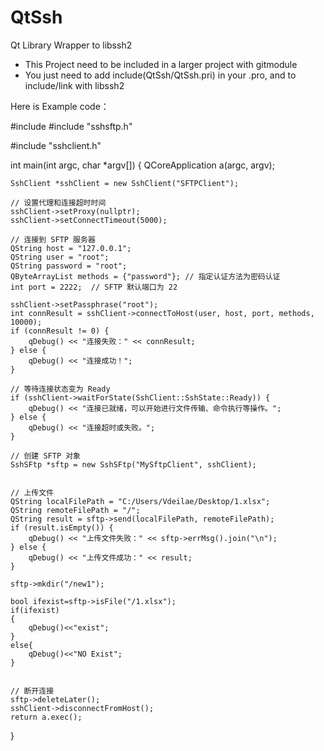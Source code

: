 # QtSsh
Qt Library Wrapper to libssh2

* This Project need to be included in a larger project with gitmodule
* You just need to add include(QtSsh/QtSsh.pri) in your .pro, and to include/link with libssh2

Here is Example code：  

#include <QCoreApplication>
#include "sshsftp.h"

#include "sshclient.h"

int main(int argc, char *argv[])
{
    QCoreApplication a(argc, argv);


    SshClient *sshClient = new SshClient("SFTPClient");

    // 设置代理和连接超时时间
    sshClient->setProxy(nullptr);
    sshClient->setConnectTimeout(5000);

    // 连接到 SFTP 服务器
    QString host = "127.0.0.1";
    QString user = "root";
    QString password = "root";
    QByteArrayList methods = {"password"}; // 指定认证方法为密码认证
    int port = 2222;  // SFTP 默认端口为 22

    sshClient->setPassphrase("root");
    int connResult = sshClient->connectToHost(user, host, port, methods, 10000);
    if (connResult != 0) {
        qDebug() << "连接失败：" << connResult;
    } else {
        qDebug() << "连接成功！";
    }

    // 等待连接状态变为 Ready
    if (sshClient->waitForState(SshClient::SshState::Ready)) {
        qDebug() << "连接已就绪，可以开始进行文件传输、命令执行等操作。";
    } else {
        qDebug() << "连接超时或失败。";
    }

    // 创建 SFTP 对象
    SshSFtp *sftp = new SshSFtp("MySftpClient", sshClient);


    // 上传文件
    QString localFilePath = "C:/Users/Vdeilae/Desktop/1.xlsx";
    QString remoteFilePath = "/";
    QString result = sftp->send(localFilePath, remoteFilePath);
    if (result.isEmpty()) {
        qDebug() << "上传文件失败：" << sftp->errMsg().join("\n");
    } else {
        qDebug() << "上传文件成功：" << result;
    }

    sftp->mkdir("/new1");

    bool ifexist=sftp->isFile("/1.xlsx");
    if(ifexist)
    {
        qDebug()<<"exist";
    }
    else{
        qDebug()<<"NO Exist";
    }


    // 断开连接
    sftp->deleteLater();
    sshClient->disconnectFromHost();
    return a.exec();
}

